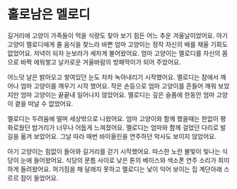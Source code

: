 # 홀로남은 멜로디

길거리에 고양이 가족들이 먹을 식량도 찾아 보기 힘든 어느 추운 겨울날이었어요. 아기 고양이 멜로디에게 줄 음식을 찾느라 바쁜 엄마 고양이는 정작 자신의 배를 채울 기회도 없었어요. 저녁이 되자 눈보라가 세차게 불어왔어요. 엄마 고양이는 멜로디를 자신의 몸으로 바짝 에워쌓고 날카로운 겨울바람의 방패막이가 되어 주었어요. 

어느덧 날은 밝아오고 쌓여있던 눈도 차차 녹아내리기 시작했어요. 멜로디는 잠에서 깨어나 엄마 고양이를 깨우기 시작 했어요. 작은 손등으로 엄마 고양이를 흔들어 깨워 보았지만 엄마 고양이는 끝끝내 일어나지 않았어요. 멜로디는 깊은 슬픔에 한동안 엄마 고양이 곁을 떠날 수 없었어요. 

멜로디는 두려움에 떨며 세상밖으로 나왔어요. 엄마 고양이와 함께 했을때는 한없이 평화로웠던 밤거리가 너무나 어둡게 느껴졌어요. 멜로디는 엄마와 함께 걸었던 다리로 발길을 옮겨 보았어요. 그날 따라 매번 바이올린을 연주하던 악사도 보이지 않았어요. 

아기 고양이는 힘없이 돌아와 길거리를 걷기 시작했어요. 따스한 노란 불빛이 빛나는 식당이 눈에 들어왔어요. 식당의 문틈 사이로 낮은 톤의 베이스와 색소폰 연주 소리가 희미하게 들려왔어요. 허기짐을 채 달래지 못하고 멜로디는 낯이 익어 보이는 집 계단아래 스르르 잠이 들었어요. 